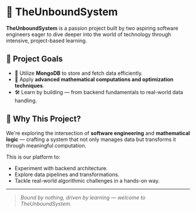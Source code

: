 # 🧠 TheUnboundSystem

**TheUnboundSystem** is a passion project built by two aspiring software engineers eager to dive deeper into the world of technology through intensive, project-based learning.

## 🚧 Project Goals

- 🔗 Utilize **MongoDB** to store and fetch data efficiently.
- 🧮 Apply **advanced mathematical computations and optimization techniques**.
- 🛠️ Learn by building — from backend fundamentals to real-world data handling.

## 🌱 Why This Project?

We're exploring the intersection of **software engineering** and **mathematical logic** — crafting a system that not only manages data but transforms it through meaningful computation.

This is our platform to:
- Experiment with backend architecture.
- Explore data pipelines and transformations.
- Tackle real-world algorithmic challenges in a hands-on way.

---

> _Bound by nothing, driven by learning — welcome to TheUnboundSystem._
